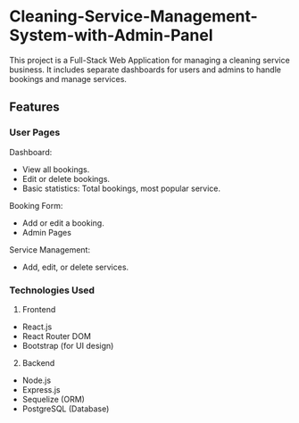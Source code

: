 # Cleaning-Service-Management-System-with-Admin-Panel
This project is a Full-Stack Web Application for managing a cleaning service business. It includes separate dashboards for users and admins to handle bookings and manage services.

## Features

### User Pages
Dashboard:
- View all bookings.
- Edit or delete bookings.
- Basic statistics: Total bookings, most popular service.
  
Booking Form:
- Add or edit a booking.
- Admin Pages
  
Service Management:
- Add, edit, or delete services.
  
### Technologies Used
1) Frontend
- React.js
- React Router DOM
- Bootstrap (for UI design)


2) Backend
- Node.js
- Express.js
- Sequelize (ORM)
- PostgreSQL (Database)
